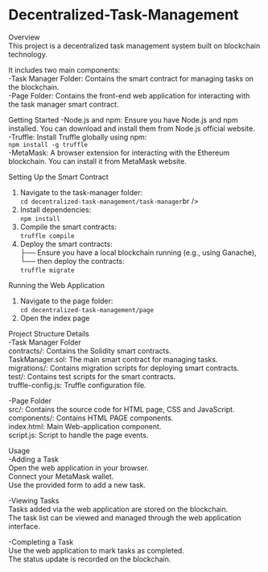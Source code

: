# Decentralized-Task-Management
Overview<br />
This project is a decentralized task management system built on blockchain technology. <br />

It includes two main components:<br />
-Task Manager Folder: Contains the smart contract for managing tasks on the blockchain.<br />
-Page Folder: Contains the front-end web application for interacting with the task manager smart contract.<br />


Getting Started
-Node.js and npm: Ensure you have Node.js and npm installed. You can download and install them from Node.js official website.<br />
-Truffle: Install Truffle globally using npm:<br />
    ``` npm install -g truffle ```<br />
-MetaMask: A browser extension for interacting with the Ethereum blockchain. You can install it from MetaMask website.<br />

Setting Up the Smart Contract<br />
1. Navigate to the task-manager folder:<br />
  ``` cd decentralized-task-management/task-manager ```br />
2. Install dependencies:<br />
  ``` npm install ```<br />
3. Compile the smart contracts:<br />
   ``` truffle compile ```<br />
4. Deploy the smart contracts:<br />
   ├── Ensure you have a local blockchain running (e.g., using Ganache),<br />
   └── then deploy the contracts:<br />
        ``` truffle migrate ```<br />

Running the Web Application<br />
1. Navigate to the page folder:<br />
  ```cd decentralized-task-management/page ```<br />
2. Open the index page<br />


Project Structure Details<br />
-Task Manager Folder<br />
contracts/: Contains the Solidity smart contracts.<br />
TaskManager.sol: The main smart contract for managing tasks.<br />
migrations/: Contains migration scripts for deploying smart contracts.<br />
test/: Contains test scripts for the smart contracts.<br />
truffle-config.js: Truffle configuration file.<br />

-Page Folder<br />
src/: Contains the source code for HTML page, CSS and JavaScript.<br />
components/: Contains HTML PAGE components.<br />
index.html: Main Web-application component.<br />
script.js: Script to handle the page events.<br />

Usage<br />
-Adding a Task<br />
Open the web application in your browser.<br />
Connect your MetaMask wallet.<br />
Use the provided form to add a new task.<br />

-Viewing Tasks<br />
Tasks added via the web application are stored on the blockchain.<br />
The task list can be viewed and managed through the web application interface.<br />

-Completing a Task<br />
Use the web application to mark tasks as completed.<br />
The status update is recorded on the blockchain.<br />
